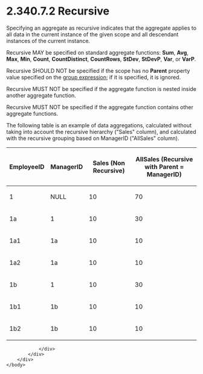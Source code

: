 <html dir="LTR" xmlns:mshelp="http://msdn.microsoft.com/mshelp" xmlns:ddue="http://ddue.schemas.microsoft.com/authoring/2003/5" xmlns:xlink="http://www.w3.org/1999/xlink" xmlns:tool="http://www.microsoft.com/tooltip">
    <head>
        <meta http-equiv="Content-Type" content="text/html; CHARSET=utf-8"></meta>
        <meta name="save" content="history"></meta>
        <title>2.340.7.2 Recursive</title>
        <xml>
            <mshelp:toctitle title="2.340.7.2 Recursive"></mshelp:toctitle>
            <mshelp:rltitle title="[MS-RDL]: Recursive"></mshelp:rltitle>
            <mshelp:keyword index="A" term="953183e5-1f65-4257-a2ec-90a681e26cae"></mshelp:keyword>
            <mshelp:attr name="DCSext.ContentType" value="open specification"></mshelp:attr>
            <mshelp:attr name="AssetID" value="953183e5-1f65-4257-a2ec-90a681e26cae"></mshelp:attr>
            <mshelp:attr name="TopicType" value="kbRef"></mshelp:attr>
            <mshelp:attr name="DCSext.Title" value="[MS-RDL]: Recursive" />
        </xml>
    </head>
    <body>
        <div id="header">
            <h1 class="heading">2.340.7.2 Recursive</h1>
        </div>
        <div id="mainSection">
            <div id="mainBody">
                <div id="allHistory" class="saveHistory"></div>
                <div id="sectionSection0" class="section" name="collapseableSection">
                    

<p>Specifying an aggregate as recursive indicates that the
aggregate applies to all data in the current instance of the given scope and
all descendant instances of the current instance. </p>

<p>Recursive MAY be specified on standard aggregate functions: <b>Sum</b>,
<b>Avg</b>, <b>Max</b>, <b>Min</b>, <b>Count</b>, <b>CountDistinct</b>, <b>CountRows</b>,
<b>StDev</b>, <b>StDevP</b>, <b>Var</b>, or <b>VarP</b>. </p>

<p>Recursive SHOULD NOT be specified if the scope has no <b>Parent</b>
property value specified on the <a href="b2482b3f-74ab-4ca8-a9e5-c07955011743.md#gt_75bd4c80-aee7-4a88-bfb7-2228acc3ffe6">group expression</a>; if it is
specified, it is ignored.</p>

<p>Recursive MUST NOT be specified if the aggregate function is
nested inside another aggregate function.</p>

<p>Recursive MUST NOT be specified if the aggregate function
contains other aggregate functions.</p>

<p>The following table is an example of data aggregations,
calculated without taking into account the recursive hierarchy
(&quot;Sales&quot; column), and calculated with the recursive grouping based on
ManagerID (&quot;AllSales&quot; column).</p>

<table>
 <thead>
  <tr>
   <th>
   <p>EmployeeID</p>
   </th>
   <th>
   <p>ManagerID</p>
   </th>
   <th>
   <p>Sales (Non Recursive)</p>
   </th>
   <th>
   <p>AllSales (Recursive with Parent = ManagerID)</p>
   </th>
  </tr>
 </thead>
 <tr>
  <td>
  <p>1</p>
  </td>
  <td>
  <p>NULL</p>
  </td>
  <td>
  <p>10</p>
  </td>
  <td>
  <p>70</p>
  </td>
 </tr>
 <tr>
  <td>
  <p>1a</p>
  </td>
  <td>
  <p>1</p>
  </td>
  <td>
  <p>10</p>
  </td>
  <td>
  <p>30</p>
  </td>
 </tr>
 <tr>
  <td>
  <p>1a1</p>
  </td>
  <td>
  <p>1a</p>
  </td>
  <td>
  <p>10</p>
  </td>
  <td>
  <p>10</p>
  </td>
 </tr>
 <tr>
  <td>
  <p>1a2</p>
  </td>
  <td>
  <p>1a</p>
  </td>
  <td>
  <p>10</p>
  </td>
  <td>
  <p>10</p>
  </td>
 </tr>
 <tr>
  <td>
  <p>1b</p>
  </td>
  <td>
  <p>1</p>
  </td>
  <td>
  <p>10</p>
  </td>
  <td>
  <p>30</p>
  </td>
 </tr>
 <tr>
  <td>
  <p>1b1</p>
  </td>
  <td>
  <p>1b</p>
  </td>
  <td>
  <p>10</p>
  </td>
  <td>
  <p>10</p>
  </td>
 </tr>
 <tr>
  <td>
  <p>1b2</p>
  </td>
  <td>
  <p>1b</p>
  </td>
  <td>
  <p>10</p>
  </td>
  <td>
  <p>10</p>
  </td>
 </tr>
</table>

<p> </p>


                </div>
            </div>
        </div>
    </body>
</html>